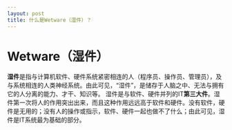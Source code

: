 ```yaml
---
layout: post
title: 什么是Wetware（湿件）？
---
```


# Wetware（湿件）
**湿件**是指与计算机软件、硬件系统紧密相连的人（程序员、操作员、管理员），及与系统相连的人类神经系统。由此可见，“湿件”，是储存于人脑之中、无法与拥有它的人分离的能力、才干、知识等。
湿件是与软件、硬件并列的IT**第三大件**。湿件第一次将人的作用突出出来，而且这种作用远远高于软件和硬件。没有软件，硬件是无用的；没有人的操作或指示，软件、硬件一起也做不了什么；由此可见，湿件是IT系统最为基础的部分。

